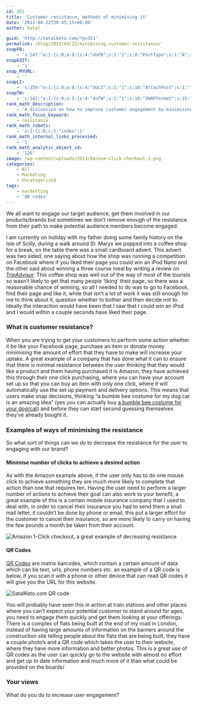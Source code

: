 ```yaml
---
id: 351
title: 'Customer resistance, methods of minimising it'
date: '2013-04-22T20:45:15+00:00'
author: Satal

guid: 'http://satalketo.com/?p=351'
permalink: /blog/2013/04/22/minimising-customer-resistance/
snapFB:
    - 's:247:"a:1:{i:0;a:8:{s:4:"doFB";s:1:"1";s:8:"PostType";s:1:"A";s:10:"AttachPost";s:1:"1";s:10:"SNAPformat";s:51:"New post (%TITLE%) has been published on %SITENAME%";s:9:"isAutoImg";s:1:"A";s:8:"imgToUse";b:0;s:9:"isAutoURL";s:1:"A";s:8:"urlToUse";b:0;}}";'
snapEdIT:
    - '1'
snap_MYURL:
    - ''
snapLI:
    - 's:259:"a:1:{i:0;a:8:{s:4:"doLI";s:1:"1";s:10:"AttachPost";s:1:"1";s:10:"SNAPformat";s:41:"New post has been published on %SITENAME%";s:11:"SNAPformatT";s:18:"New Post - %TITLE%";s:9:"isAutoImg";s:1:"A";s:8:"imgToUse";b:0;s:9:"isAutoURL";s:1:"A";s:8:"urlToUse";b:0;}}";'
snapTW:
    - 's:142:"a:1:{i:0;a:5:{s:4:"doTW";s:1:"1";s:10:"SNAPformat";s:15:"%TITLE% - %URL%";s:8:"attchImg";s:1:"1";s:9:"isAutoImg";s:1:"A";s:8:"imgToUse";b:0;}}";'
rank_math_description:
    - 'A discussion on how to improve customer engagement by minimising resistance through the use of technology like QR Codes'
rank_math_focus_keyword:
    - resistance
rank_math_robots:
    - 'a:1:{i:0;s:5:"index";}'
rank_math_internal_links_processed:
    - '1'
rank_math_analytic_object_id:
    - '126'
image: /wp-content/uploads/2013/04/one-click-checkout-1.png
categories:
    - All
    - Marketing
    - Uncategorized
tags:
    - marketting
    - 'QR codes'
---
```


We all want to engage our target audience, get them involved in our products/brands but sometimes we don’t remove enough of the resistance from their path to make potential audience members become engaged.

I am currently on holiday with my father doing some family history on the Isle of Scilly, during a walk around St. Marys we popped into a coffee shop for a break, on the table there was a small cardboard advert. This advert was two sided, one saying about how the shop was running a competition on Facebook where if you liked their page you could win an iPod Nano and the other said about winning a three course meal by writing a review on [TripAdvisor](http://www.tripadvisor.co.uk/). This coffee shop was well out of the way of most of the tourists so wasn’t likely to get that many people ‘liking’ their page, so there was a reasonable chance of winning, so all I needed to do was to go to Facebook, find their page and like it, while that isn’t a lot of work it was still enough for me to think about it, question whether to bother and then decide not to. Ideally the interaction would have been that I saw that I could win an iPod and I would within a couple seconds have liked their page.

### What is customer resistance?

When you are trying to get your customers to perform some action whether it be like your Facebook page, purchase an item or donate money minimising the amount of effort that they have to make will increase your uptake. A great example of a company that has done what it can to ensure that there is minimal resistance between the user thinking that they would like a product and them having purchased it is Amazon, they have achieved this through their one click purchasing, where you can have your account set up so that you can buy an item with only one click, where it will automatically use the set up payment and delivery options. This means that users make snap decisions, thinking “a bumble bee costume for my dog cat is an amazing idea” (yes you can actually buy [a bumble bee costume for your dog/cat](http://amzn.to/ZiHMvA "Small Bumblebee Dog Cat Puppy Halloween Costume")) and before they can start second guessing themselves they’ve already bought it.

### Examples of ways of minimising the resistance

So what sort of things can we do to decrease the resistance for the user to engaging with our brand?

#### Minimise number of clicks to achieve a desired action

As with the Amazon example above, if the user only has to do one mouse click to achieve something they are much more likely to complete that action than one that requires ten. Having the user need to perform a larger number of actions to achieve their goal can also work to your benefit, a great example of this is a certain mobile insurance company that I used to deal with, in order to cancel their insurance you had to send them a snail mail letter, it couldn’t be done by phone or email, this put a larger effort for the customer to cancel their insurance, so are more likely to carry on having the few pounds a month be taken from their account.

![Amazon 1-Click checkout, a great example of decreasing resistance](https://samjenkins.com/wp-content/uploads/2013/04/one-click-checkout.png)

#### QR Codes

[QR Codes](http://en.wikipedia.org/wiki/QR_code "Wikipedia's entry for QR code") are matrix barcodes, which contain a certain amount of data which can be text, urls, phone numbers etc. an example of a QR code is below, if you scan it with a phone or other device that can read QR codes it will give you the URL for this website.

![SatalKeto.com QR code](https://samjenkins.com/wp-content/uploads/2013/04/SatalKeto.com-QR-code.png)

You will probably have seen this in action at train stations and other places where you can’t expect your potential customer to stand around for ages, you need to engage them quickly and get them looking at your offerings. There is a complex of flats being built at the end of my road in London, instead of having large amounts of information on the barriers around the construction site telling people about the flats that are being built, they have a couple photo’s and a QR code which takes the user to their website, where they have more information and better photos. This is a great use of QR codes as the user can quickly go to the website with almost no effort and get up to date information and much more of it than what could be provided on the boards/

### Your views

What do you do to increase user engagement?
